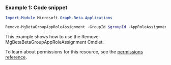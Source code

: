 ### Example 1: Code snippet

```powershellImport-Module Microsoft.Graph.Beta.Applications

Remove-MgBetaGroupAppRoleAssignment -GroupId $groupId -AppRoleAssignmentId $appRoleAssignmentId
```
This example shows how to use the Remove-MgBetaBetaGroupAppRoleAssignment Cmdlet.
To learn about permissions for this resource, see the [permissions reference](/graph/permissions-reference).

